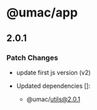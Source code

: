 # @umac/app

## 2.0.1

### Patch Changes

- update first js version (v2)

- Updated dependencies []:
  - @umac/utils@2.0.1
